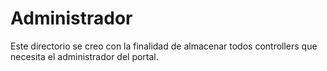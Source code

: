# Administrador

Este directorio se creo con la finalidad de almacenar todos controllers que necesita el administrador del portal.
